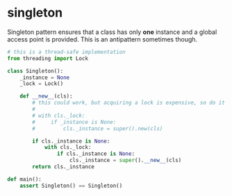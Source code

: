 # singleton

Singleton pattern ensures that a class has only **one** instance and a global access point is provided. This is an antipattern sometimes though.

```python
# this is a thread-safe implementation
from threading import Lock

class Singleton():
    _instance = None
    _lock = Lock()

    def __new__(cls):
        # this could work, but acquiring a lock is expensive, so do it only when necessary
        #
        # with cls._lock:
        #     if _instance is None:
        #         cls._instance = super().new(cls)

        if cls._instance is None:
            with cls._lock:
                if cls._instance is None:
                    cls._instance = super().__new__(cls)
        return cls._instance

def main():
    assert Singleton() == Singleton()
```
